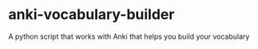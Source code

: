 # anki-vocabulary-builder
A python script that works with Anki that helps you build your vocabulary
